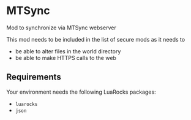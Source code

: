 # MTSync

Mod to synchronize via MTSync webserver

This mod needs to be included in the list of secure mods as it needs to

* be able to alter files in the world directory
* be able to make HTTPS calls to the web

## Requirements

Your environment needs the following LuaRocks packages:

* `luarocks`
* `json`

